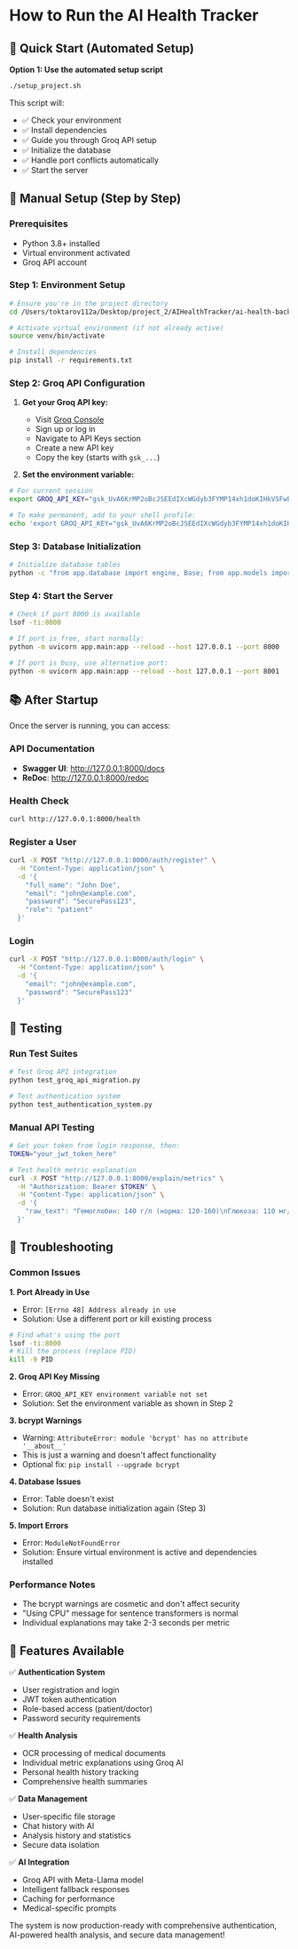 # How to Run the AI Health Tracker

## 🚀 Quick Start (Automated Setup)

**Option 1: Use the automated setup script**
```bash
./setup_project.sh
```

This script will:
- ✅ Check your environment 
- ✅ Install dependencies
- ✅ Guide you through Groq API setup
- ✅ Initialize the database
- ✅ Handle port conflicts automatically
- ✅ Start the server

## 🔧 Manual Setup (Step by Step)

### Prerequisites
- Python 3.8+ installed
- Virtual environment activated
- Groq API account

### Step 1: Environment Setup
```bash
# Ensure you're in the project directory
cd /Users/toktarov112a/Desktop/project_2/AIHealthTracker/ai-health-backend

# Activate virtual environment (if not already active)
source venv/bin/activate

# Install dependencies
pip install -r requirements.txt
```

### Step 2: Groq API Configuration
1. **Get your Groq API key:**
   - Visit [Groq Console](https://console.groq.com/)
   - Sign up or log in
   - Navigate to API Keys section
   - Create a new API key
   - Copy the key (starts with `gsk_...`)

2. **Set the environment variable:**
```bash
# For current session
export GROQ_API_KEY="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"

# To make permanent, add to your shell profile:
echo 'export GROQ_API_KEY="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"' >> ~/.zshrc
```

### Step 3: Database Initialization
```bash
# Initialize database tables
python -c "from app.database import engine, Base; from app.models import User, HealthAnalysis, ChatInteraction; Base.metadata.create_all(bind=engine)"
```

### Step 4: Start the Server
```bash
# Check if port 8000 is available
lsof -ti:8000

# If port is free, start normally:
python -m uvicorn app.main:app --reload --host 127.0.0.1 --port 8000

# If port is busy, use alternative port:
python -m uvicorn app.main:app --reload --host 127.0.0.1 --port 8001
```

## 📚 After Startup

Once the server is running, you can access:

### API Documentation
- **Swagger UI**: http://127.0.0.1:8000/docs
- **ReDoc**: http://127.0.0.1:8000/redoc

### Health Check
```bash
curl http://127.0.0.1:8000/health
```

### Register a User
```bash
curl -X POST "http://127.0.0.1:8000/auth/register" \
  -H "Content-Type: application/json" \
  -d '{
    "full_name": "John Doe",
    "email": "john@example.com",
    "password": "SecurePass123",
    "role": "patient"
  }'
```

### Login
```bash
curl -X POST "http://127.0.0.1:8000/auth/login" \
  -H "Content-Type: application/json" \
  -d '{
    "email": "john@example.com",
    "password": "SecurePass123"
  }'
```

## 🧪 Testing

### Run Test Suites
```bash
# Test Groq API integration
python test_groq_api_migration.py

# Test authentication system
python test_authentication_system.py
```

### Manual API Testing
```bash
# Get your token from login response, then:
TOKEN="your_jwt_token_here"

# Test health metric explanation
curl -X POST "http://127.0.0.1:8000/explain/metrics" \
  -H "Authorization: Bearer $TOKEN" \
  -H "Content-Type: application/json" \
  -d '{
    "raw_text": "Гемоглобин: 140 г/л (норма: 120-160)\nГлюкоза: 110 мг/дл (норма: 70-99)"
  }'
```

## 🔧 Troubleshooting

### Common Issues

**1. Port Already in Use**
- Error: `[Errno 48] Address already in use`
- Solution: Use a different port or kill existing process
```bash
# Find what's using the port
lsof -ti:8000
# Kill the process (replace PID)
kill -9 PID
```

**2. Groq API Key Missing**
- Error: `GROQ_API_KEY environment variable not set`
- Solution: Set the environment variable as shown in Step 2

**3. bcrypt Warnings**
- Warning: `AttributeError: module 'bcrypt' has no attribute '__about__'`
- This is just a warning and doesn't affect functionality
- Optional fix: `pip install --upgrade bcrypt`

**4. Database Issues**
- Error: Table doesn't exist
- Solution: Run database initialization again (Step 3)

**5. Import Errors**
- Error: `ModuleNotFoundError`
- Solution: Ensure virtual environment is active and dependencies installed

### Performance Notes
- The bcrypt warnings are cosmetic and don't affect security
- "Using CPU" message for sentence transformers is normal
- Individual explanations may take 2-3 seconds per metric

## 🌟 Features Available

✅ **Authentication System**
- User registration and login
- JWT token authentication
- Role-based access (patient/doctor)
- Password security requirements

✅ **Health Analysis**
- OCR processing of medical documents
- Individual metric explanations using Groq AI
- Personal health history tracking
- Comprehensive health summaries

✅ **Data Management**
- User-specific file storage
- Chat history with AI
- Analysis history and statistics
- Secure data isolation

✅ **AI Integration**
- Groq API with Meta-Llama model
- Intelligent fallback responses
- Caching for performance
- Medical-specific prompts

The system is now production-ready with comprehensive authentication, AI-powered health analysis, and secure data management! 